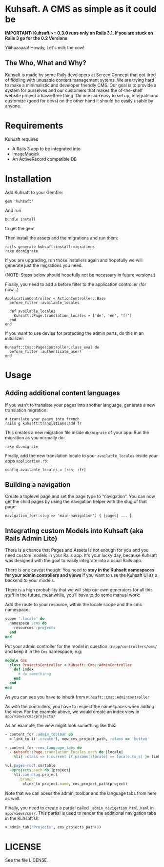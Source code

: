 # Kuhsaft. A CMS as simple as it could be

**IMPORTANT: Kuhsaft >= 0.3.0 runs only on Rails 3.1. If you are stuck on
Rails 3 go for the 0.2 Versions**

Yiiihaaaaaa! Howdy, Let's milk the cow!

## The Who, What and Why?

Kuhsaft is made by some Rails developers at Screen Concept that got tired of
fiddling with unusable content management sytems. We are trying hard to make a
minimalistic and developer friendly CMS. Our goal is to provide a system for
ourselves and our customers that makes the of-the-shelf website project a
hasselfree thing. On one side easy to set up, integrate and customize (good for
devs) on the other hand it should be easily usable by anyone.

# Requirements

Kuhsaft requires

* A Rails 3 app to be integrated into
* ImageMagick
* An ActiveRecord compatible DB

# Installation

Add Kuhsaft to your Gemfile:

    gem 'kuhsaft'

And run

    bundle install

to get the gem

Then install the assets and the migrations and run them:

    rails generate kuhsaft:install:migrations
    rake db:migrate

If you are upgrading, run those installers again and hopefully we will generate just the migrations you need.

(NOTE: Steps below should hopefully not be necessary in future versions:)

Finally, you need to add a before filter to the application controller (for now...)

    ApplicationController < ActionController::Base
      before_filter :available_locales

      def available_locales
        Kuhsaft::Page.translation_locales = ['de', 'en', 'fr']
      end
    end

If you want to use devise for protecting the admin parts, do this in an initializer:

    Kuhsaft::Cms::PagesController.class_eval do
      before_filter :authenticate_user!
    end

# Usage

## Adding additional content languages

If you wan't to translate your pages into another language, generate a new translation migration:

    # translate your pages into french
    rails g kuhsaft:translations:add fr

This creates a new migration file inside `db/migrate` of your app. Run the migration as you normally do:

    rake db:migrate

Finally, add the new translation locale to your `available_locales` inside your apps `application.rb`:

    config.available_locales = [:en, :fr]

## Building a navigation

Create a toplevel page and set the page type to "navigation". You can now get the child pages by using the navigation helper with the slug of that page:

    navigation_for(:slug => 'main-navigation') { |pages| ... }


## Integrating custom Models into Kuhsaft (aka Rails Admin Lite)

There is a chance that Pages and Assets is not enough for you and you
need custom models in your Rails app. It's your lucky day, because
Kuhsaft was designed with the goal to easily integrate into a usual
 Rails app.

There is one caveat though: You need to **stay in the Kuhsaft namespaces
for your admin controllers and views** if you want to use the Kuhsaft UI
as a backend to your models.

There is a high probability that we will ship our own generators for all
this stuff in the future, meanwhile, you'll have to do some manual work:

Add the route to your resource, within the locale scope and the cms
namespace:

```ruby
scope ':locale' do
  namespace :cms do
    resources :projects
  end
end
```

Put your admin controller for the model in question in
`app/controllers/cms/` and keep it in the `Cms` namespace, e.g:

```ruby
module Cms
  class ProjectsController < Kuhsaft::Cms::AdminController
    def index
      # do somethinng
    end
  end
end
```

As you can see you have to inherit from `Kuhsaft::Cms::AdminController`

As with the controllers, you have to respect the namespaces when adding
the view. For the example above, we would create an index view in
`app/views/cms/projects/`

As an example, the view might look something like this:

```ruby
- content_for :admin_toolbar do
  = link_to t('.create'), new_cms_project_path, :class => 'button'

- content_for :cms_language_tabs do
  - Kuhsaft::Page.translation_locales.each do |locale|
    %li{ :class => (:current if params[:locale] == locale.to_s) }= link_to locale.to_s, cms_projects_path(:locale => locale)

%ul.pages-root.sortable
  -@projects.each do |project|
    %li.can-drag.project
      .branch
        =link_to project.name, cms_project_path(project)
```

Note that we can acess the admin_toolbar and the language tabs from here
as well.

Finally, you need to create a partial called
`_admin_navigation.html.haml` in `app/views/cms/`. This partial is used
to render the additional navigation tabs in the Kuhsaft UI:

```ruby
= admin_tab('Projects', cms_projects_path())
```

# LICENSE

See the file LICENSE.
